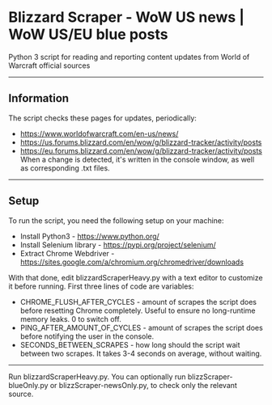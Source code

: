 # Blizzard Scraper - WoW US news | WoW US/EU blue posts
Python 3 script for reading and reporting content updates from World of Warcraft official sources

---
## Information
The script checks these pages for updates, periodically:
- https://www.worldofwarcraft.com/en-us/news/
- https://us.forums.blizzard.com/en/wow/g/blizzard-tracker/activity/posts
- https://eu.forums.blizzard.com/en/wow/g/blizzard-tracker/activity/posts
When a change is detected, it's written in the console window, as well as corresponding .txt files.
---
## Setup
To run the script, you need the following setup on your machine:
- Install Python3 - https://www.python.org/
- Install Selenium library - https://pypi.org/project/selenium/
- Extract Chrome Webdriver - https://sites.google.com/a/chromium.org/chromedriver/downloads

With that done, edit blizzardScraperHeavy.py with a text editor to customize it before running. First three lines of code are variables:
- CHROME_FLUSH_AFTER_CYCLES - amount of scrapes the script does before resetting Chrome completely. Useful to ensure no long-runtime memory leaks. 0 to switch off.
- PING_AFTER_AMOUNT_OF_CYCLES - amount of scrapes the script does before notifying the user in the console.
- SECONDS_BETWEEN_SCRAPES - how long should the script wait between two scrapes. It takes 3-4 seconds on average, without waiting.
---
Run blizzardScraperHeavy.py.
You can optionally run blizzScraper-blueOnly.py or blizzScraper-newsOnly.py, to check only the relevant source.

